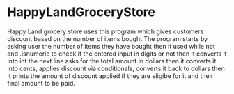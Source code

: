# HappyLandGroceryStore
Happy Land grocery store uses this program which gives customers discount based on the number of items bought
The program starts by asking user the number of items they have bought 
then it used while not and .isnumeric to check if the entered input in digits or not
then it converts it into int
the next line asks for the total amount in dollars
then it converts it into cents, applies discount via conditionals, converts it back to dollars
then it prints the amount of discount applied if they are eligibe for it and their final amount to be paid.
